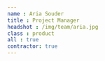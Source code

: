 ```yaml
---
name : Aria Souder
title : Project Manager
headshot : /img/team/aria.jpg
class : product
all : true
contractor: true
---
```

